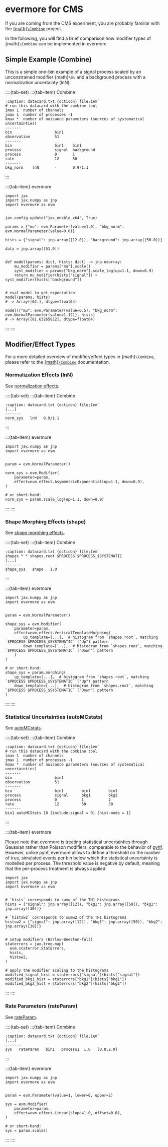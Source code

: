# evermore for CMS

If you are coming from the CMS experiment, you are probably familiar with the
[{math}`\Combine`](https://cms-analysis.github.io/HiggsAnalysis-CombinedLimit/latest/) project.

In the following, you will find a brief comparison how modifier types of
{math}`\Combine` can be implemented in evermore.

## Simple Example (Combine)

This is a simple one-bin example of a signal process scaled by an unconstrained modifier {math}`\mu` and a background process with a normalization uncertainty (lnN).

::::{tab-set}
:::{tab-item} Combine

```{code-block}
:caption: datacard.txt {octicon}`file;1em`
# run this datacard with the combine tool
imax 1  number of channels
jmax 1  number of processes -1
kmax *  number of nuisance parameters (sources of systematical uncertainties)
-------
bin                   bin1
observation           51
-------
bin                   bin1    bin1
process               signal  background
process               0       1
rate                  12      50
-------
bkg_norm    lnN       -       0.9/1.1
```

:::

:::{tab-item} evermore <img src="../assets/favicon.png" height="1.5em">

```{code-block} python
import jax
import jax.numpy as jnp
import evermore as evm


jax.config.update("jax_enable_x64", True)

params = {"mu": evm.Parameter(value=1.0), "bkg_norm": evm.NormalParameter(value=0.0)}

hists = {"signal": jnp.array([12.0]), "background": jnp.array([50.0])}

data = jnp.array([51.0])


def model(params: dict, hists: dict) -> jnp.ndarray:
    mu_modifier = params["mu"].scale()
    syst_modifier = params["bkg_norm"].scale_log(up=1.1, down=0.9)
    return mu_modifier(hists["signal"]) + syst_modifier(hists["background"])


# eval model to get expectation
model(params, hists)
# -> Array([62.], dtype=float64)

model({"mu": evm.Parameter(value=0.5), "bkg_norm": evm.NormalParameter(value=1.12)}, hists)
# -> Array([61.63265822], dtype=float64)
```

:::
::::

## Modifier/Effect Types

For a more detailed overview of modifier/effect types in {math}`\Combine`, please refer to
the [{math}`\Combine`](https://cms-analysis.github.io/HiggsAnalysis-CombinedLimit/latest/what_combine_does/model_and_likelihood/#likelihoods-implemented-in-combine) documentation.

### Normalization Effects (lnN)

See [normalization effects](https://cms-analysis.github.io/HiggsAnalysis-CombinedLimit/latest/what_combine_does/model_and_likelihood/#normalization-effects).

::::{tab-set}
:::{tab-item} Combine

```{code-block}
:caption: datacard.txt {octicon}`file;1em`
[...]
-------
norm_sys   lnN   0.9/1.1
```

:::

:::{tab-item} evermore <img src="../assets/favicon.png" height="1.5em">

```{code-block} python
import jax.numpy as jnp
import evermore as evm


param = evm.NormalParameter()

norm_sys = evm.Modifier(
    parameter=param,
    effect=evm.effect.AsymmetricExponential(up=1.1, down=0.9),
)

# or short-hand:
norm_sys = param.scale_log(up=1.1, down=0.9)
```

:::
::::

### Shape Morphing Effects (shape)

See [shape morphing effects](https://cms-analysis.github.io/HiggsAnalysis-CombinedLimit/latest/what_combine_does/model_and_likelihood/#shape-morphing-effects).

::::{tab-set}
:::{tab-item} Combine

```{code-block}
:caption: datacard.txt {octicon}`file;1em`
shapes * * shapes.root $PROCESS $PROCESS_$SYSTEMATIC
[...]
-------
shape_sys   shape   1.0
```

:::

:::{tab-item} evermore <img src="../assets/favicon.png" height="1.5em">

```{code-block} python
import jax.numpy as jnp
import evermore as evm


param = evm.NormalParameter()

shape_sys = evm.Modifier(
    parameter=param,
    effect=evm.effect.VerticalTemplateMorphing(
        up_template=[...],  # histogram from `shapes.root`, matching `$PROCESS $PROCESS_$SYSTEMATIC` ("Up") pattern
        down_template=[...],  # histogram from `shapes.root`, matching `$PROCESS $PROCESS_$SYSTEMATIC` ("Down") pattern
    )
)

# or short-hand:
shape_sys = param.morphing(
    up_template=[...],  # histogram from `shapes.root`, matching `$PROCESS $PROCESS_$SYSTEMATIC` ("Up") pattern
    down_template=[...],  # histogram from `shapes.root`, matching `$PROCESS $PROCESS_$SYSTEMATIC` ("Down") pattern
)
```

:::
::::

### Statistical Uncertainties (autoMCstats)

See [autoMCstats](https://cms-analysis.github.io/HiggsAnalysis-CombinedLimit/part2/bin-wise-stats/).

::::{tab-set}
:::{tab-item} Combine

```{code-block}
:caption: datacard.txt {octicon}`file;1em`
# run this datacard with the combine tool
imax 1  number of channels
jmax 1  number of processes -1
kmax *  number of nuisance parameters (sources of systematical uncertainties)
-------
bin                   bin1
observation           51
-------
bin                   bin1        bin1        bin1
process               signal      bkg1        bkg2
process               0           1           2
rate                  12          50          30
-------
bin1 autoMCStats 10 [include-signal = 0] [hist-mode = 1]
```

:::

:::{tab-item} evermore <img src="../assets/favicon.png" height="1.5em">

Please note that evermore is treating statistical uncertainties through Gaussian
rather than Poisson modifiers, comparable to the behavior of [pyhf](https://pyhf.readthedocs.io/en/latest/likelihood.html#mc-statistical-uncertainty-staterror).
However, unlike pyhf, evermore allows to define a threshold on the number of true,
simulated events per bin below which the statistical uncertainty is modelled per
process. The threshold value is negative by default, meaning that the per-process
treatment is always applied.

```{code-block} python
import jax
import jax.numpy as jnp
import evermore as evm


# `hists` corresponds to sumw of the TH1 histograms
hists = {"signal": jnp.array([12]), "bkg1": jnp.array([50]), "bkg2": jnp.array([30])}

# `histsw2` corresponds to sumw2 of the TH1 histograms
histsw2 = {"signal": jnp.array([12]), "bkg1": jnp.array([50]), "bkg2": jnp.array([30])}


# setup modifiers (Barlow-Beeston-full)
staterrors = jax.tree.map(
  evm.staterror.StatErrors,
  hists,
  histsw2,
)

# apply the modifier scaling to the histograms
modified_signal_hist = staterrors["signal"](hists["signal"])
modified_bkg1_hist = staterrors["bkg1"](hists["bkg1"])
modified_bkg2_hist = staterrors["bkg2"](hists["bkg2"])
```

:::
::::

### Rate Parameters (rateParam)

See [rateParam](https://cms-analysis.github.io/HiggsAnalysis-CombinedLimit/latest/part2/settinguptheanalysis/#rate-parameters).

::::{tab-set}
:::{tab-item} Combine

```{code-block}
:caption: datacard.txt {octicon}`file;1em`
[...]
-------
sys   rateParam   bin1   process1  1.0   [0.0,2.0]
```

:::

:::{tab-item} evermore <img src="../assets/favicon.png" height="1.5em">

```{code-block} python
import jax.numpy as jnp
import evermore as evm


param = evm.Parameter(value=1, lower=0, upper=2)

sys = evm.Modifier(
    parameter=param,
    effect=evm.effect.Linear(slope=1.0, offset=0.0),
)

# or short-hand:
sys = param.scale()
```

:::
::::
